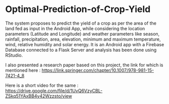 # Optimal-Prediction-of-Crop-Yield

The system proposes to predict the yield of a crop as per the area of the land fed as input in the Android App, while considering the location parameters (Latitude and Longitude) and weather parameters like season, rainfall, precipitation, area, elevation, minimum and maximum temperature, wind, relative humidity and solar energy. It is an Android app with a Firebase Database connected to a Flask Server and analysis has been done using RStudio. 

I also presented a research paper based on this project, the link for which is mentioned here : https://link.springer.com/chapter/10.1007/978-981-15-7421-4_8

Here is a short video for the same : https://drive.google.com/file/d/1UvQ6VzyCBL-ZSkq51YAxBB4y42Wzzsto/view



